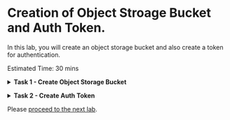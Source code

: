# Creation of Object Stroage Bucket and Auth Token.

In this lab, you will create an object storage bucket and also create a token for authentication.


Estimated Time: 30 mins

**<details><summary>Task 1 - Create Object Storage Bucket </summary>**
<p>

1. Login to Oracle Cloud Console.

   Login to Oracle Cloud Console.

2. Navigate to Object Storage.

   Click the Navigation Menu in the upper left, navigate to Storage and then select Buckets.

   ![ss1](./images/nav.png)

      
3. Select the Compartment.

   Select appropriate compartment on the left side.

   ![ss2](./images/Compartment.png)

4. Create Bucket.

   Click on "Create Bucket"

   ![ss3](./images/create.png)

   Enter Bucket Name as "ZDM-Physical"

   Leave all the defaults and click on "Create".

   ![ss4](./images/create2.png)

5. Collect the Object Storage NameSpace.

   Check the Namespace details under the Object Storage Bucket.

   ![ss5](./images/namespace.png)

</p>
</details> 

**<details><summary>Task 2 - Create Auth Token </summary>**
<p>

We need an Auth token for the Oracle Cloud Tenancy user which will be used by ZDM to read and write from Object Storage.

1. Login to Oracle Cloud Console.
   
2. Navigate to User Profile.

   Click the Profile on the upper right corner of Oracle Cloud Console and then select username which is logged in as below.

   ![ss1](./images/profile.png)

3. Navigate to Resource.

   Navigate to Resource on the Left and click on Auth Tokens.

   ![ss2](./images/resources.png)

4. Create Auth Token.

   Click on Generate Token , Provide a Description for Token and Click on Generate Token as below.

   ![ss3](./images/authtoken2.png)

5. Copy the Generated Token.

   Copy the generated token since it is required later for migration.

</p>
</details>

Please [proceed to the next lab](#next).




